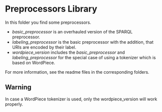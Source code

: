 # Preprocessors Library
In this folder you find some preprocessors.
- *basic_preprocessor* is an overhauled version of the SPARQL preprocessor.
- *labeling_preprocessor* is the basic preprocessor with the addition, that URIs are encoded by their 
  label.
- *wordpiece_version* includes the *basic_preprocessor* and *labeling_preprocessor* for the special case of using a 
  tokenizer which is based on WordPiece.

For more information, see the readme files in the corresponding folders.

## Warning
In case a WordPiece tokenizer is used, only the wordpiece_version will work properly.